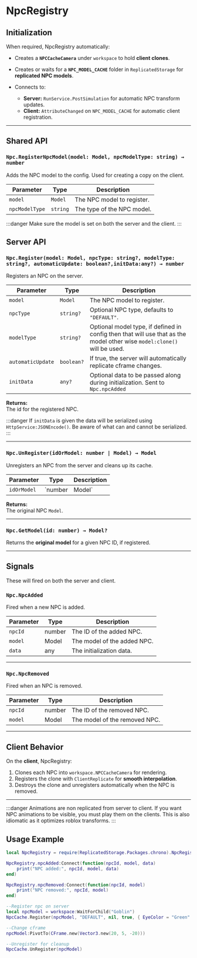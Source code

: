# NpcRegistry

## Initialization

When required, NpcRegistry automatically:

- Creates a **`NPCCacheCamera`** under `workspace` to hold **client clones**.
- Creates or waits for a **`NPC_MODEL_CACHE`** folder in `ReplicatedStorage` for **replicated NPC models**.
- Connects to:

  - **Server:** `RunService.PostSimulation` for automatic NPC transform updates.
  - **Client:** `AttributeChanged` on `NPC_MODEL_CACHE` for automatic client registration. 

---

## Shared API

### `Npc.RegisterNpcModel(model: Model, npcModelType: string) → number`

Adds the NPC model to the config. Used for creating a copy on the client.

| Parameter          | Type       | Description                                                  |
|--------------------|-----------|--------------------------------------------------------------|
| `model`            | `Model`   | The NPC model to register.      |
| `npcModelType`          | `string` | The type of the NPC model.      |

:::danger
Make sure the model is set on both the server and the client.
:::

## Server API

### `Npc.Register(model: Model, npcType: string?, modelType: string?, automaticUpdate: boolean?,initData:any?) → number`

Registers an NPC on the server.

| Parameter          | Type       | Description                                                  |
|--------------------|-----------|--------------------------------------------------------------|
| `model`            | `Model`   | The NPC model to register.      |
| `npcType`          | `string?` | Optional NPC type, defaults to `"DEFAULT"`.                  |
| `modelType`       | `string?` | Optional model type, if defined in config then that will use that as the model other wise `model:clone()` will be used.         |
| `automaticUpdate`  | `boolean?`| If true, the server will automatically replicate cframe changes.|
| `initData`        | `any?`   | Optional data to be passed along during initialization. Sent to `Npc.npcAdded`        |

**Returns:**  
The id for the registered NPC.

:::danger
If `initData` is given the data will be serialized using `HttpService:JSONEncode()`. Be aware of what can and cannot be serialized.
:::


---

### `Npc.UnRegister(idOrModel: number | Model) → Model`

Unregisters an NPC from the server and cleans up its cache.

| Parameter       | Type             | Description                             |
|-----------------|-----------------|-----------------------------------------|
| `idOrModel`     | `number | Model` | NPC ID or the registered model.          |

**Returns:**  
The original NPC `Model`.

---

### `Npc.GetModel(id: number) → Model?`

Returns the **original model** for a given NPC ID, if registered.

---


## Signals

These will fired on both the server and client.

### `Npc.NpcAdded`

Fired when a new NPC is added.

| Parameter | Type   | Description               |
|-----------|--------|---------------------------|
| `npcId`   | number | The ID of the added NPC.  |
| `model`   | Model  | The model of the added NPC.  |
| `data`    | any    | The initialization data.  |

---

### `Npc.NpcRemoved`

Fired when an NPC is removed.


| Parameter | Type   | Description               |
|-----------|--------|---------------------------|
| `npcId`   | number | The ID of the removed NPC. |
| `model`   | Model  | The model of the removed NPC.  |

---

## Client Behavior

On the **client**, NpcRegistry:

1. Clones each NPC into `workspace.NPCCacheCamera` for rendering.
2. Registers the clone with `ClientReplicate` for **smooth interpolation**.
3. Destroys the clone and unregisters automatically when the NPC is removed.

---

:::danger
Animations are non replicated from server to client. If you want NPC animations to be visible, you must play them on the clients. This is also idiomatic as it optimizes roblox transforms. 
:::

## Usage Example

```lua
local NpcRegistry = require(ReplicatedStorage.Packages.chrono).NpcRegistry

NpcRegistry.npcAdded:Connect(function(npcId, model, data)
    print("NPC added:", npcId, model, data)
end)

NpcRegistry.npcRemoved:Connect(function(npcId, model)
    print("NPC removed:", npcId, model)
end)

--Register npc on server
local npcModel = workspace:WaitForChild("Goblin")
NpcCache.Register(npcModel, "DEFAULT", nil, true, { EyeColor = "Green" })

--Change cframe
npcModel:PivotTo(CFrame.new(Vector3.new(20, 5, -20)))

--Unregister for cleanup
NpcCache.UnRegister(npcModel)
```

